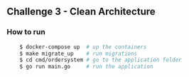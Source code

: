 ## Challenge 3 - Clean Architecture

### How to run

```bash
    $ docker-compose up  # up the containers
    $ make migrate_up    # run migrations
    $ cd cmd/ordersystem # go to the application folder
    $ go run main.go     # run the application
```



